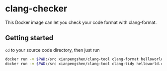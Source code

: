 # clang-checker

This Docker image can let you check your code format with clang-format. 

## Getting started

`cd` to your source code directory, then just run 

```bash
docker run -v $PWD:/src xianpengshen/clang-tool clang-format helloworld.c
docker run -v $PWD:/src xianpengshen/clang-tool clang-tidy helloworld.c
```

